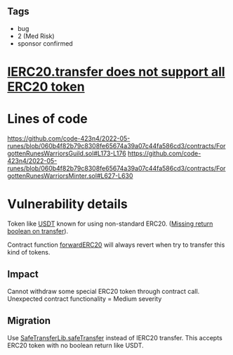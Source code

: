 ## Tags

- bug
- 2 (Med Risk)
- sponsor confirmed

# [IERC20.transfer does not support all ERC20 token](https://github.com/code-423n4/2022-05-runes-findings/issues/70) 

# Lines of code

https://github.com/code-423n4/2022-05-runes/blob/060b4f82b79c8308fe65674a39a07c44fa586cd3/contracts/ForgottenRunesWarriorsGuild.sol#L173-L176
https://github.com/code-423n4/2022-05-runes/blob/060b4f82b79c8308fe65674a39a07c44fa586cd3/contracts/ForgottenRunesWarriorsMinter.sol#L627-L630


# Vulnerability details

Token like [USDT](https://etherscan.io/address/0xdac17f958d2ee523a2206206994597c13d831ec7#contracts) known for using non-standard ERC20. ([Missing return boolean on transfer](https://forum.openzeppelin.com/t/can-not-call-the-function-approve-of-the-usdt-contract/2130/4)).

Contract function [forwardERC20](https://github.com/code-423n4/2022-05-runes/blob/060b4f82b79c8308fe65674a39a07c44fa586cd3/contracts/ForgottenRunesWarriorsGuild.sol#L173-L176) will always revert when try to transfer this kind of tokens.

## Impact

Cannot withdraw some special ERC20 token through contract call. Unexpected contract functionality = Medium severity

## Migration

Use [SafeTransferLib.safeTransfer](https://github.com/Rari-Capital/solmate/blob/4197b521ef3eb81f675d35e64b7b597b24d33500/src/utils/SafeTransferLib.sol#L65-L94) instead of IERC20 transfer. This accepts ERC20 token with no boolean return like USDT.


